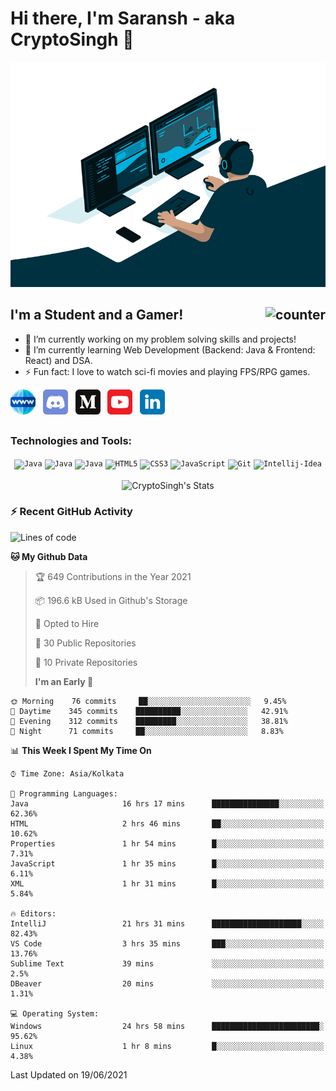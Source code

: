 # Hi there, I'm Saransh - aka CryptoSingh 👋

<div align="center">
<img src="https://github.com/CryptoSingh1337/CryptoSingh1337/blob/master/icons/code.gif" height="360px" width="640px" alt="gif"/>
</div>

## I'm a Student and a Gamer!<img src="https://komarev.com/ghpvc/?username=cryptosingh1337" alt="counter" align="right"/>

- 🔭 I’m currently working on my problem solving skills and projects!
- 🌱 I’m currently learning Web Development (Backend: Java & Frontend: React) and DSA.
- ⚡ Fun fact: I love to watch sci-fi movies and playing FPS/RPG games.

<a href="https://cryptosingh1337.github.io/" target="_blank"><img alt="website" height="40px" width="40px" src="./icons/world-wide-web.svg"/></a>&nbsp;&nbsp;
<a href="https://discord.gg/6efHuzv" target="_blank"><img alt="discord" height="40px" width="40px" src="https://raw.githubusercontent.com/edent/SuperTinyIcons/master/images/svg/discord.svg"/></a>&nbsp;&nbsp;
<a href="https://cryptosingh1337.medium.com/" target="_blank"><img alt="Medium" height="40px" width="40px" src="https://raw.githubusercontent.com/edent/SuperTinyIcons/master/images/svg/medium.svg"/></a>&nbsp;&nbsp;
<a href="https://www.youtube.com/cryptosingh" target="_blank"><img alt="youtube" height="40px" width="40px" src="https://raw.githubusercontent.com/edent/SuperTinyIcons/master/images/svg/youtube.svg"/></a>&nbsp;&nbsp;
<a href="https://www.linkedin.com/in/saransh-kumar-2k19/" target="_blank"><img alt="linkedin" height="40px" width="40px" src="https://raw.githubusercontent.com/edent/SuperTinyIcons/master/images/svg/linkedin.svg"/></a>

##

### Technologies and Tools:

<div align="center">
<code><img alt="Java" height="40px" width="40px" src="https://raw.githubusercontent.com/tomchen/stack-icons/master/logos/java.svg" title="Java"/></code>
<code><img alt="Java" height="40px" width="40px" src="https://raw.githubusercontent.com/tomchen/stack-icons/master/logos/spring.svg" title="Spring"/></code>
<code><img alt="Java" height="40px" width="40px" src="https://raw.githubusercontent.com/tomchen/stack-icons/master/logos/hibernate.svg" title="Hibernate"/></code>
<code><img alt="HTML5" height="40px" width="40px" src="https://raw.githubusercontent.com/tomchen/stack-icons/master/logos/html-5.svg" title="HTML5"/></code>
<code><img alt="CSS3" height="40px" width="40px" src="https://raw.githubusercontent.com/tomchen/stack-icons/master/logos/css-3.svg" title="CSS3"/></code>
<code><img alt="JavaScript" height="40px" width="40px" src="https://raw.githubusercontent.com/tomchen/stack-icons/master/logos/bootstrap.svg" title="Bootstrap"/></code>
<code><img alt="Git" height="40px" width="40px" src="https://raw.githubusercontent.com/tomchen/stack-icons/master/logos/git-icon.svg" title="Git"/></code>
<code><img alt="Intellij-Idea" height="40px" width="40px" src="https://raw.githubusercontent.com/tomchen/stack-icons/master/logos/intellij-idea.svg" title="Intellij-IDEA"/></code>
</div>
<br>
<div align="center">
<img  alt="CryptoSingh's Stats" src="https://github-readme-stats.vercel.app/api?username=CryptoSingh1337&show_icons=true&bg_color=FFFFFF&title_color=003140&icon_color=003140&text_color=0486AA" title="Stats"/>
</div>

### ⚡ Recent GitHub Activity

<!--RECENT_ACTIVITY:start-->


<!--START_SECTION:waka-->

![Lines of code](https://img.shields.io/badge/From%20Hello%20World%20I%27ve%20Written-345895%20lines%20of%20code-blue)

**🐱 My Github Data**

> 🏆 649 Contributions in the Year 2021
>
> 📦 196.6 kB Used in Github's Storage
>
> 💼 Opted to Hire
>
> 📜 30 Public Repositories
>
> 🔑 10 Private Repositories
>
> **I'm an Early 🐤**

```text
🌞 Morning    76 commits     ██░░░░░░░░░░░░░░░░░░░░░░░   9.45%
🌆 Daytime    345 commits    ██████████░░░░░░░░░░░░░░░   42.91%
🌃 Evening    312 commits    █████████░░░░░░░░░░░░░░░░   38.81%
🌙 Night      71 commits     ██░░░░░░░░░░░░░░░░░░░░░░░   8.83%

```

📊 **This Week I Spent My Time On**

```text
⌚︎ Time Zone: Asia/Kolkata

💬 Programming Languages:
Java                     16 hrs 17 mins      ███████████████░░░░░░░░░░   62.36%
HTML                     2 hrs 46 mins       ██░░░░░░░░░░░░░░░░░░░░░░░   10.62%
Properties               1 hr 54 mins        █░░░░░░░░░░░░░░░░░░░░░░░░   7.31%
JavaScript               1 hr 35 mins        █░░░░░░░░░░░░░░░░░░░░░░░░   6.11%
XML                      1 hr 31 mins        █░░░░░░░░░░░░░░░░░░░░░░░░   5.84%

🔥 Editors:
IntelliJ                 21 hrs 31 mins      ████████████████████░░░░░   82.43%
VS Code                  3 hrs 35 mins       ███░░░░░░░░░░░░░░░░░░░░░░   13.76%
Sublime Text             39 mins             ░░░░░░░░░░░░░░░░░░░░░░░░░   2.5%
DBeaver                  20 mins             ░░░░░░░░░░░░░░░░░░░░░░░░░   1.31%

💻 Operating System:
Windows                  24 hrs 58 mins      ████████████████████████░   95.62%
Linux                    1 hr 8 mins         █░░░░░░░░░░░░░░░░░░░░░░░░   4.38%

```

Last Updated on 19/06/2021

<!--END_SECTION:waka-->
